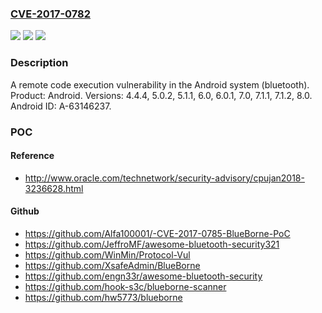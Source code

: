 ### [CVE-2017-0782](https://cve.mitre.org/cgi-bin/cvename.cgi?name=CVE-2017-0782)
![](https://img.shields.io/static/v1?label=Product&message=Android&color=blue)
![](https://img.shields.io/static/v1?label=Version&message=n%2Fa&color=blue)
![](https://img.shields.io/static/v1?label=Vulnerability&message=Remote%20code%20execution&color=brighgreen)

### Description

A remote code execution vulnerability in the Android system (bluetooth). Product: Android. Versions: 4.4.4, 5.0.2, 5.1.1, 6.0, 6.0.1, 7.0, 7.1.1, 7.1.2, 8.0. Android ID: A-63146237.

### POC

#### Reference
- http://www.oracle.com/technetwork/security-advisory/cpujan2018-3236628.html

#### Github
- https://github.com/Alfa100001/-CVE-2017-0785-BlueBorne-PoC
- https://github.com/JeffroMF/awesome-bluetooth-security321
- https://github.com/WinMin/Protocol-Vul
- https://github.com/XsafeAdmin/BlueBorne
- https://github.com/engn33r/awesome-bluetooth-security
- https://github.com/hook-s3c/blueborne-scanner
- https://github.com/hw5773/blueborne

